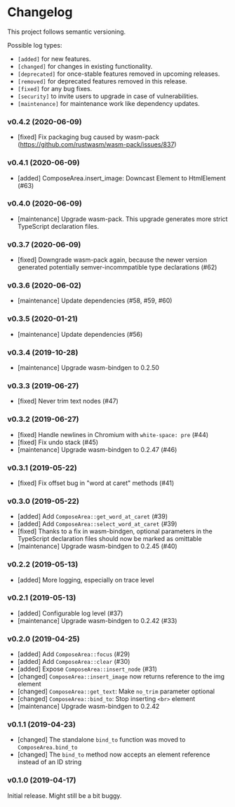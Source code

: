 # Changelog

This project follows semantic versioning.

Possible log types:

- `[added]` for new features.
- `[changed]` for changes in existing functionality.
- `[deprecated]` for once-stable features removed in upcoming releases.
- `[removed]` for deprecated features removed in this release.
- `[fixed]` for any bug fixes.
- `[security]` to invite users to upgrade in case of vulnerabilities.
- `[maintenance]` for maintenance work like dependency updates.


### v0.4.2 (2020-06-09)

- [fixed] Fix packaging bug caused by wasm-pack (https://github.com/rustwasm/wasm-pack/issues/837)

### v0.4.1 (2020-06-09)

- [added] ComposeArea.insert_image: Downcast Element to HtmlElement (#63)

### v0.4.0 (2020-06-09)

- [maintenance] Upgrade wasm-pack. This upgrade generates more strict
  TypeScript declaration files.

### v0.3.7 (2020-06-09)

- [fixed] Downgrade wasm-pack again, because the newer version generated
  potentially semver-incommpatible type declarations (#62)

### v0.3.6 (2020-06-02)

- [maintenance] Update dependencies (#58, #59, #60)

### v0.3.5 (2020-01-21)

- [maintenance] Update dependencies (#56)

### v0.3.4 (2019-10-28)

- [maintenance] Upgrade wasm-bindgen to 0.2.50

### v0.3.3 (2019-06-27)

- [fixed] Never trim text nodes (#47) 

### v0.3.2 (2019-06-27)

- [fixed] Handle newlines in Chromium with `white-space: pre` (#44)
- [fixed] Fix undo stack (#45)
- [maintenance] Upgrade wasm-bindgen to 0.2.47 (#46)

### v0.3.1 (2019-05-22)

- [fixed] Fix offset bug in "word at caret" methods (#41)

### v0.3.0 (2019-05-22)

- [added] Add `ComposeArea::get_word_at_caret` (#39)
- [added] Add `ComposeArea::select_word_at_caret` (#39)
- [fixed] Thanks to a fix in wasm-bindgen, optional parameters in the
  TypeScript declaration files should now be marked as omittable
- [maintenance] Upgrade wasm-bindgen to 0.2.45 (#40)

### v0.2.2 (2019-05-13)

- [added] More logging, especially on trace level

### v0.2.1 (2019-05-13)

- [added] Configurable log level (#37)
- [maintenance] Upgrade wasm-bindgen to 0.2.42 (#33)

### v0.2.0 (2019-04-25)

- [added] Add `ComposeArea::focus` (#29)
- [added] Add `ComposeArea::clear` (#30)
- [added] Expose `ComposeArea::insert_node` (#31)
- [changed] `ComposeArea::insert_image` now returns reference to the img element
- [changed] `ComposeArea::get_text`: Make `no_trim` parameter optional
- [changed] `ComposeArea::bind_to`: Stop inserting `<br>` element
- [maintenance] Upgrade wasm-bindgen to 0.2.42

### v0.1.1 (2019-04-23)

- [changed] The standalone `bind_to` function was moved to `ComposeArea.bind_to`
- [changed] The `bind_to` method now accepts an element reference instead of an
  ID string

### v0.1.0 (2019-04-17)

Initial release. Might still be a bit buggy.
